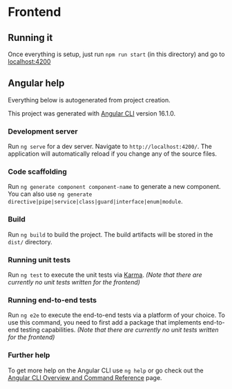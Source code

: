# Frontend

## Running it

Once everything is setup, just run `npm run start` (in this directory) and go to [localhost:4200](http://localhost:4200/)

## Angular help

Everything below is autogenerated from project creation.

This project was generated with [Angular CLI](https://github.com/angular/angular-cli) version 16.1.0.

### Development server

Run `ng serve` for a dev server. Navigate to `http://localhost:4200/`. The application will automatically reload if you change any of the source files.

### Code scaffolding

Run `ng generate component component-name` to generate a new component. You can also use `ng generate directive|pipe|service|class|guard|interface|enum|module`.

### Build

Run `ng build` to build the project. The build artifacts will be stored in the `dist/` directory.

### Running unit tests

Run `ng test` to execute the unit tests via [Karma](https://karma-runner.github.io). _(Note that there are currently no unit tests written for the frontend)_

### Running end-to-end tests

Run `ng e2e` to execute the end-to-end tests via a platform of your choice. To use this command, you need to first add a package that implements end-to-end testing capabilities. _(Note that there are currently no unit tests written for the frontend)_

### Further help

To get more help on the Angular CLI use `ng help` or go check out the [Angular CLI Overview and Command Reference](https://angular.io/cli) page.
